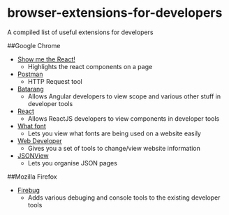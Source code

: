 # browser-extensions-for-developers
A compiled list of useful extensions for developers

##Google Chrome
* [Show me the React!](https://chrome.google.com/webstore/detail/show-me-the-react/iaebolhfcmodobkanmaahdhnlplncbnd/related?hl=en-US&gl=US)
  * Highlights the react components on a page
* [Postman](https://chrome.google.com/webstore/detail/postman/fhbjgbiflinjbdggehcddcbncdddomop?hl=en)
  * HTTP Request tool
* [Batarang](https://chrome.google.com/webstore/detail/angularjs-batarang/ighdmehidhipcmcojjgiloacoafjmpfk?hl=en)
  * Allows Angular developers to view scope and various other stuff in developer tools
* [React](https://chrome.google.com/webstore/detail/react-developer-tools/fmkadmapgofadopljbjfkapdkoienihi?hl=en)
  * Allows ReactJS developers to view components in developer tools
* [What font](https://chrome.google.com/webstore/detail/whatfont/jabopobgcpjmedljpbcaablpmlmfcogm?hl=en)
  * Lets you view what fonts are being used on a website easily
* [Web Developer](https://chrome.google.com/webstore/detail/web-developer/bfbameneiokkgbdmiekhjnmfkcnldhhm)
  * Gives you a set of tools to change/view website information 
* [JSONView](https://chrome.google.com/webstore/detail/jsonview/chklaanhfefbnpoihckbnefhakgolnmc?hl=en)
  * Lets you organise JSON pages

##Mozilla Firefox
* [Firebug](https://addons.mozilla.org/en-us/firefox/addon/firebug/)
  * Adds various debuging and console tools to the existing developer tools 
